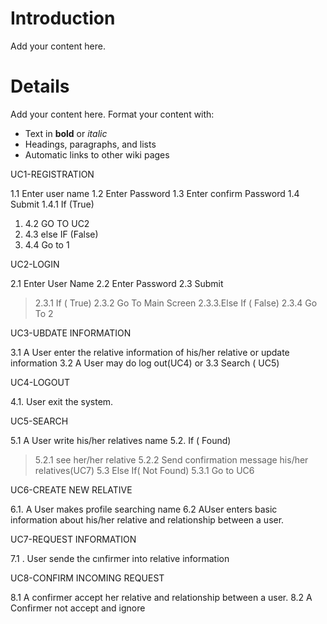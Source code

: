 # Introduction #

Add your content here.


# Details #

Add your content here.  Format your content with:
  * Text in **bold** or _italic_
  * Headings, paragraphs, and lists
  * Automatic links to other wiki pages


UC1-REGISTRATION

1.1	Enter user name
1.2	Enter Password
1.3	Enter confirm Password
1.4	Submit
1.4.1 If (True)
  1. 4.2 GO TO UC2
  1. 4.3 else IF (False)
  1. 4.4 Go to 1


UC2-LOGIN

2.1 Enter User Name
2.2  Enter Password
2.3 Submit
> 2.3.1 If ( True)
> 2.3.2  Go To Main Screen
> 2.3.3.Else If ( False)
> 2.3.4 Go To 2

UC3-UBDATE INFORMATION

3.1 A User enter the relative information of his/her relative or update information
3.2  A User may do log out(UC4) or
3.3  Search ( UC5)

UC4-LOGOUT

4.1. User exit the system.

UC5-SEARCH

5.1 A User write his/her relatives name
5.2. If ( Found)
> 5.2.1 see her/her relative
> 5.2.2 Send confirmation message his/her relatives(UC7)
5.3 Else If( Not Found)
> 5.3.1 Go to UC6

UC6-CREATE NEW RELATIVE

6.1. A User makes profile searching name
6.2 AUser enters basic information about his/her relative and relationship between a user.

UC7-REQUEST INFORMATION

7.1 . User sende the cınfirmer into relative information

UC8-CONFIRM INCOMING REQUEST

8.1 A confirmer accept her relative and relationship between a user.
8.2 A Confirmer not accept and ignore





